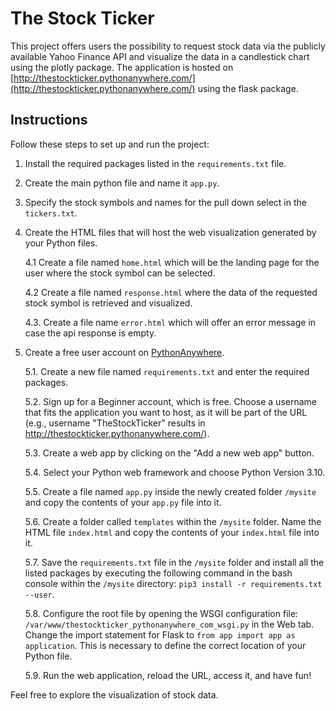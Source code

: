 # The Stock Ticker

This project offers users the possibility to request stock data via the publicly available Yahoo Finance API and visualize the data in a candlestick chart using the plotly package. The application is hosted on [http://thestockticker.pythonanywhere.com/](http://thestockticker.pythonanywhere.com/) using the flask package.

## Instructions

Follow these steps to set up and run the project:

1. Install the required packages listed in the `requirements.txt` file.

2. Create the main python file and name it `app.py`.

3. Specify the stock symbols and names for the pull down select in the `tickers.txt`.

4. Create the HTML files that will host the web visualization generated by your Python files.

   4.1 Create a file named `home.html` which will be the landing page for the user where the stock symbol can be selected.

   4.2 Create a file named `response.html` where the data of the requested stock symbol is retrieved and visualized.

   4.3. Create a file name `error.html` which will offer an error message in case the api response is empty.

5. Create a free user account on [PythonAnywhere](https://www.pythonanywhere.com/).

   5.1. Create a new file named `requirements.txt` and enter the required packages.

   5.2. Sign up for a Beginner account, which is free. Choose a username that fits the application you want to host, as it will be part of the URL (e.g., username "TheStockTicker" results in http://thestockticker.pythonanywhere.com/).

   5.3. Create a web app by clicking on the "Add a new web app" button.

   5.4. Select your Python web framework and choose Python Version 3.10.

   5.5. Create a file named `app.py` inside the newly created folder `/mysite` and copy the contents of your `app.py` file into it.

   5.6. Create a folder called `templates` within the `/mysite` folder. Name the HTML file `index.html` and copy the contents of your `index.html` file into it.

   5.7. Save the `requirements.txt` file in the `/mysite` folder and install all the listed packages by executing the following command in the bash console within the `/mysite` directory: `pip3 install -r requirements.txt --user`.

   5.8. Configure the root file by opening the WSGI configuration file: `/var/www/thestockticker_pythonanywhere_com_wsgi.py` in the Web tab. Change the import statement for Flask to `from app import app as application`. This is necessary to define the correct location of your Python file.

   5.9. Run the web application, reload the URL, access it, and have fun!

Feel free to explore the visualization of stock data.
